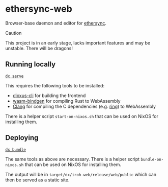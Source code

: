 # ethersync-web

Browser-base daemon and editor for [ethersync](https://github.com/ethersync/ethersync).

> [!CAUTION]
> This project is in an early stage, lacks important features and may be unstable. There will be dragons!

## Running locally

[`dx serve`](https://dioxuslabs.com/learn/0.6/guide/new_app#running-the-project)

This requires the following tools to be installed:

* [dioxus-cli](https://github.com/DioxusLabs/dioxus/tree/main/packages/cli) for building the frontend
* [wasm-bindgen](https://rustwasm.github.io/docs/wasm-bindgen/) for compiling Rust to WebAssembly
* [Clang](https://clang.llvm.org/) for compiling the C dependencies (e.g. [ring](https://github.com/briansmith/ring)) to WebAssembly

There is a helper script `start-on-nixos.sh` that can be used on NixOS for installing them.

## Deploying

[`dx bundle`](https://dioxuslabs.com/learn/0.6/guide/bundle)

The same tools as above are necessary. There is a helper script `bundle-on-nixos.sh` that can be used on NixOS for installing them.

The output will be in `target/dx/iroh-web/release/web/public` which can then be served as a static site.
